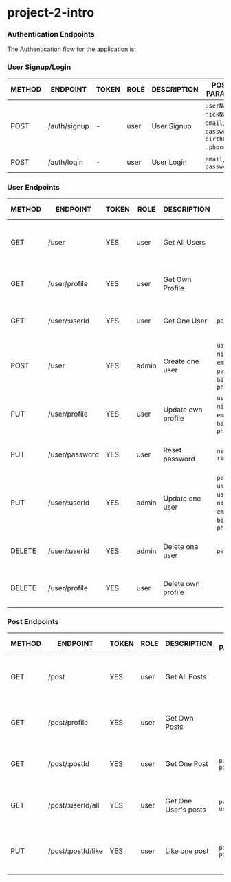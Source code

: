# project-2-intro

### Authentication Endpoints

The Authentication flow for the application is:

### User Signup/Login

METHOD | ENDPOINT         | TOKEN | ROLE | DESCRIPTION              | POST PARAMS                                                                 | RETURNS
-------|------------------|-------|------|--------------------|-----------------------------------------------------------------------------------|--------------------
POST   | /auth/signup     | -     | user | User Signup              | `userName`, `nickName`, `email`, `password`, `birthDate` , `phone`          | { token: `token` }
POST   | /auth/login      | -     | user | User Login               | `email`, `password`                                                         | { token: `token` }

### User Endpoints

METHOD | ENDPOINT         | TOKEN | ROLE | DESCRIPTION              | POST PARAMS                                                                 | RETURNS
-------|------------------|-------|------|--------------------|-----------------------------------------------------------------------------------|--------------------
GET    | /user            | YES   | user | Get All Users            |                                  | { message: 'Users fetched successfully', data: [`user`]}
GET    | /user/profile    | YES   | user | Get Own Profile          |                                            |  { message: 'User fetched successfully', data: [`user`]}
GET    | /user/:userId    | YES   | user | Get One User             | `params: userId`                             |  { message: 'User fetched successfully', data: [`user`]}
POST   | /user            | YES   | admin| Create one user          | `userName`, `nickName`, `email`, `role`, `password`, `birthDate` , `phone` | { message: 'User created successfully', data: [`user`]}
PUT    | /user/profile    | YES   | user | Update own profile       | `userName`, `nickName`, `email`, `birthDate` , `phone`   | { message: 'User created successfully', data: [`user`]}
PUT    | /user/password   | YES   | user | Reset password           | `newPassword` `repeatPassword`                             | { message: 'Password reset successfully'}
PUT    | /user/:userId    | YES   | admin| Update one user          | `params: userId`, `userName`, `nickName`, `email`, `birthDate` , `phone` | { message: 'User updated successfully', data: [`user`]}
DELETE | /user/:userId    | YES   | admin| Delete one user          |  `params: userId`                                               | { message: 'User deleted successfully', data: [`user`]}
DELETE | /user/profile    | YES   | user | Delete own profile       |                                                 | { message: 'User deleted successfully', data: [`user`]}

### Post Endpoints

METHOD | ENDPOINT         | TOKEN | ROLE | DESCRIPTION              | POST PARAMS                                     | RETURNS
-------|------------------|-------|------|--------------------------|-------------------------------------------------|--------------------
GET    | /post            | YES   | user | Get All Posts          |                                                    | { message: 'Posts fetched successfully', data: [`post`]}
GET    | /post/profile    | YES   | user | Get Own Posts          |                                                    | { message: 'Posts fetched successfully', data: [`post`]}
GET    | /post/:postId       | YES   | user | Get One Post           |  `params: postId`                               | { message: 'Post fetched successfully', data: `post`}
GET    | /post/:userId/all    | YES   | user | Get One User's posts   |  `params: userId`                              | { message: 'User's posts fetched successfully', data: [`post`]}
PUT    | /post/:postId/like   | YES   | user | Like one post          |  `params: postId`                              | { message: 'User liked post successfully', data: `post`}
